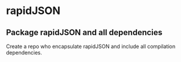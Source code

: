 # rapidJSON

## Package rapidJSON and all dependencies

Create a repo who encapsulate rapidJSON and include all compilation dependencies.

